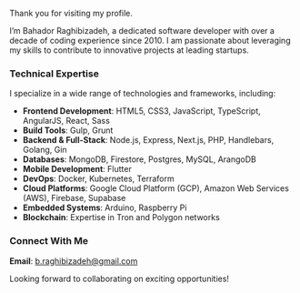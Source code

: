 Thank you for visiting my profile.  

I’m Bahador Raghibizadeh, a dedicated software developer with over a decade of coding experience since 2010. I am passionate about leveraging my skills to contribute to innovative projects at leading startups.  

### Technical Expertise  
I specialize in a wide range of technologies and frameworks, including:  

- **Frontend Development**: HTML5, CSS3, JavaScript, TypeScript, AngularJS, React, Sass  
- **Build Tools**: Gulp, Grunt  
- **Backend & Full-Stack**: Node.js, Express, Next.js, PHP, Handlebars, Golang, Gin  
- **Databases**: MongoDB, Firestore, Postgres, MySQL, ArangoDB  
- **Mobile Development**: Flutter  
- **DevOps**: Docker, Kubernetes, Terraform  
- **Cloud Platforms**: Google Cloud Platform (GCP), Amazon Web Services (AWS), Firebase, Supabase  
- **Embedded Systems**: Arduino, Raspberry Pi  
- **Blockchain**: Expertise in Tron and Polygon networks  

### Connect With Me  

**Email**: b.raghibizadeh@gmail.com  

Looking forward to collaborating on exciting opportunities!
